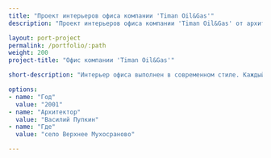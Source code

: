 ```yaml
---
title: "Проект интерьеров офиса компании 'Timan Oil&Gas'"
description: "Проект интерьеров офиса компании 'Timan Oil&Gas' от архитектурного бюро А510. Индивидуальное проектирование на заказ."

layout: port-project
permalink: /portfolio/:path
weight: 200
project-title: "Офис компании 'Timan Oil&Gas'"

short-description: "Интерьер офиса выполнен в современном стиле. Каждый элемент декора был разработан эксклюзивно для этого проекта: молдинги из шлифованного алюминия с внутренней подсветкой, вырезанная из нержавеющей стали карта, кожаная плитка, световые колодцы. Два кабинета выдержаны в корабельной тематике."

options:
- name: "Год"
  value: "2001"
- name: "Архитектор"
  value: "Василий Пупкин"
- name: "Где"
  value: "село Верхнее Мухосраново"

---
```

